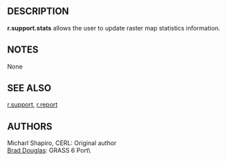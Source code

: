 ## DESCRIPTION

**r.support.stats** allows the user to update raster map statistics
information.

## NOTES

None

## SEE ALSO

[r.support](r.support.html), [r.report](r.report.html)

## AUTHORS

Micharl Shapiro, CERL: Original author\
[Brad Douglas](MAILTO:rez@touchofmadness.com): GRASS 6 Port\
